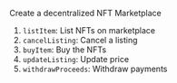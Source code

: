 Create a decentralized NFT Marketplace

1. `listItem`: List NFTs on marketplace
2. `cancelListing`: Cancel a listing
3. `buyItem`: Buy the NFTs
4. `updateListing`: Update price
5. `withdrawProceeds`: Withdraw payments
